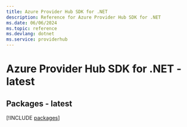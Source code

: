 ```yaml
---
title: Azure Provider Hub SDK for .NET
description: Reference for Azure Provider Hub SDK for .NET
ms.date: 06/06/2024
ms.topic: reference
ms.devlang: dotnet
ms.service: providerhub
---
```

# Azure Provider Hub SDK for .NET - latest
## Packages - latest
[!INCLUDE [packages](provider-hub-index.md)]